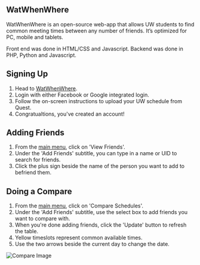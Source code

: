 ## WatWhenWhere

WatWhenWhere is an open-source web-app that allows UW students to find common meeting times between any number of friends. It’s optimized for PC, mobile and tablets.

Front end was done in HTML/CSS and Javascript. Backend was done in PHP, Python and Javascript.

## Signing Up

1. Head to [WatWhenWhere](http://watwhenwhere.ca).
2. Login with either Facebook or Google integrated login.
3. Follow the on-screen instructions to upload your UW schedule from Quest.
4. Congratualtions, you've created an account!

## Adding Friends

1. From the [main menu](http://watwhenwhere.ca/main.html), click on 'View Friends'.
2. Under the 'Add Friends' subtitle, you can type in a name or UID to search for friends.
3. Click the plus sign beside the name of the person you want to add to befriend them.

## Doing a Compare

1. From the [main menu](http://watwhenwhere.ca/main.html), click on 'Compare Schedules'.
2. Under the 'Add Friends' subtitle, use the select box to add friends you want to compare with.
3. When you're done adding friends, click the 'Update' button to refresh the table.
4. Yellow timeslots represent common available times.
5. Use the two arrows beside the current day to change the date.

![Compare Image](http://i.imgur.com/IoVf82W.png)
